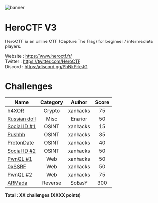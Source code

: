 ![banner](https://pbs.twimg.com/profile_banners/815907006708060160/1586530306/1500x500)

# HeroCTF V3

HeroCTF is an online CTF (Capture The Flag) for beginner / intermediate players.

Website : https://www.heroctf.fr/ <br>
Twitter : https://twitter.com/HeroCTF <br>
Discord : https://discord.gg/PhNkPrfeJG

# Challenges

| Name                                                             | Category      | Author     | Score  |
|------------------------------------------------------------------|:-------------:|:----------:|:------:|
| [h4XOR](Crypto/h4XOR)                                            | Crypto        | xanhacks   | 75     |
| [Russian doll](Misc/Russian_doll)                                | Misc          | Enarior    | 50     |
| [Social ID #1](OSINT/SocialID_1)                                 | OSINT         | xanhacks   | 15     |
| [Pushhh](OSINT/Pushhh)                                           | OSINT         | xanhacks   | 35     |
| [ProtonDate](OSINT/ProtonDate)                                   | OSINT         | xanhacks   | 40     |
| [Social ID #2](OSINT/SocialID_2)                                 | OSINT         | xanhacks   | 50     |
| [PwnQL #1](Web/PwnQL_1)                                          | Web           | xanhacks   | 50     |
| [0xSSRF](Web/0xSSRF)                                             | Web           | xanhacks   | 50     |
| [PwnQL #2](Web/PwnQL_2)                                          | Web           | xanhacks   | 75     |
| [ARMada](Reverse/ARMada)                                         | Reverse       | SoEasY     | 300    |


**Total : XX challenges (XXXX points)**
